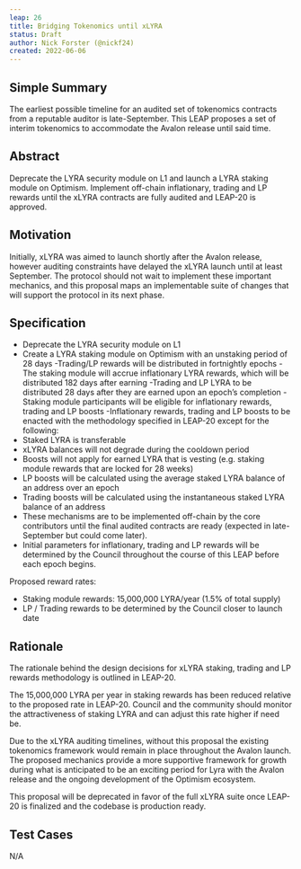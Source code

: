 ```yaml
---
leap: 26
title: Bridging Tokenomics until xLYRA 
status: Draft
author: Nick Forster (@nickf24)
created: 2022-06-06
---
```


<!--You can leave these HTML comments in your merged LEAP and delete the visible duplicate text guides, they will not appear and may be helpful to refer to if you edit it again. This is the suggested template for new LEAPs. Note that a LEAP number will be assigned by an editor. When opening a p ull request to submit your LEAP, please use an abbreviated title in the filename, `leap-draft_title_abbrev.md`. The title should be 44 characters or less.-->

## Simple Summary
<!--"If you can't explain it simply, you don't understand it well enough." Simply describe the outcome the proposed changes intends to achieve. This should be non-technical and accessible to a casual community member.-->
The earliest possible timeline for an audited set of tokenomics contracts from a reputable auditor is late-September. This LEAP proposes a set of interim tokenomics to accommodate the Avalon release until said time. 
## Abstract
<!--A short (~200 word) description of the proposed change, the abstract should clearly describe the proposed change. This is what *will* be done if the LEAP is implemented, not *why* it should be done or *how* it will be done. If the LEAP proposes deploying a new contract, write, "we propose to deploy a new contract that will do x".-->
Deprecate the LYRA security module on L1 and launch a LYRA staking module on Optimism. Implement off-chain inflationary, trading and LP rewards until the xLYRA contracts are fully audited and LEAP-20 is approved. 

## Motivation
Initially, xLYRA was aimed to launch shortly after the Avalon release, however auditing constraints have delayed the xLYRA launch until at least September. The protocol should not wait to implement these important mechanics, and this proposal maps an implementable suite of changes that will support the protocol in its next phase. 
## Specification 
- Deprecate the LYRA security module on L1 
- Create a LYRA staking module on Optimism with an unstaking period of 28 days 
-Trading/LP rewards will be distributed in fortnightly epochs
-The staking module will accrue inflationary LYRA rewards, which will be distributed 182 days after earning
-Trading and LP LYRA to be distributed 28 days after they are earned upon an epoch’s completion
-Staking module participants will be eligible for inflationary rewards, trading and LP boosts
-Inflationary rewards, trading and LP boosts to be enacted with the methodology specified in LEAP-20 except for the following: 
- Staked LYRA is transferable
- xLYRA balances will not degrade during the cooldown period
- Boosts will not apply for earned LYRA that is vesting (e.g. staking module rewards that are locked for 28 weeks) 
- LP boosts will be calculated using the average staked LYRA balance of an address over an epoch 
- Trading boosts will be calculated using the instantaneous staked LYRA balance of an address 
- These mechanisms are to be implemented off-chain by the core contributors until the final audited contracts are ready (expected in late-September but could come later).
- Initial parameters for inflationary, trading and LP rewards will be determined by the Council throughout the course of this LEAP before each epoch begins. 

Proposed reward rates:
- Staking module rewards: 15,000,000 LYRA/year (1.5% of total supply) 
- LP / Trading rewards to be determined by the Council closer to launch date 

## Rationale
The rationale behind the design decisions for xLYRA staking, trading and LP rewards methodology is outlined in LEAP-20. 

The 15,000,000 LYRA per year in staking rewards has been reduced relative to the proposed rate in LEAP-20. Council and the community should monitor the attractiveness of staking LYRA and can adjust this rate higher if need be. 

Due to the xLYRA auditing timelines, without this proposal the existing tokenomics framework would remain in place throughout the Avalon launch. The proposed mechanics provide a more supportive framework for growth during what is anticipated to be an exciting period for Lyra with the Avalon release and the ongoing development of the Optimism ecosystem. 

This proposal will be deprecated in favor of the full xLYRA suite once LEAP-20 is finalized and the codebase is production ready. 

## Test Cases
N/A
